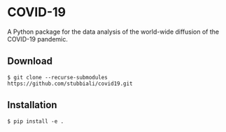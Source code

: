 # COVID-19

A Python package for the data analysis of the world-wide diffusion of the 
COVID-19 pandemic.

## Download

    $ git clone --recurse-submodules https://github.com/stubbiali/covid19.git
    
## Installation

    $ pip install -e .
